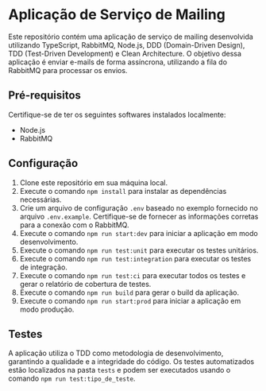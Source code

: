 # Aplicação de Serviço de Mailing

Este repositório contém uma aplicação de serviço de mailing desenvolvida utilizando TypeScript, RabbitMQ, Node.js, DDD (Domain-Driven Design), TDD (Test-Driven Development) e Clean Architecture.
O objetivo dessa aplicação é enviar e-mails de forma assíncrona, utilizando a fila do RabbitMQ para processar os envios.

## Pré-requisitos

Certifique-se de ter os seguintes softwares instalados localmente:

- Node.js
- RabbitMQ

## Configuração

1. Clone este repositório em sua máquina local.
2. Execute o comando `npm install` para instalar as dependências necessárias.
3. Crie um arquivo de configuração `.env` baseado no exemplo fornecido no arquivo `.env.example`. Certifique-se de fornecer as informações corretas para a conexão com o RabbitMQ.
4. Execute o comando `npm run start:dev` para iniciar a aplicação em modo desenvolvimento.
5. Execute o comando `npm run test:unit` para executar os testes unitários.
6. Execute o comando `npm run test:integration` para executar os testes de integração.
7. Execute o comando `npm run test:ci` para executar todos os testes e gerar o relatório de cobertura de testes.
8. Execute o comando `npm run build` para gerar o build da aplicação.
9. Execute o comando `npm run start:prod` para iniciar a aplicação em modo produção.

## Testes

A aplicação utiliza o TDD como metodologia de desenvolvimento, garantindo a qualidade e a integridade do código.
Os testes automatizados estão localizados na pasta `tests` e podem ser executados usando o comando `npm run test:tipo_de_teste`.
